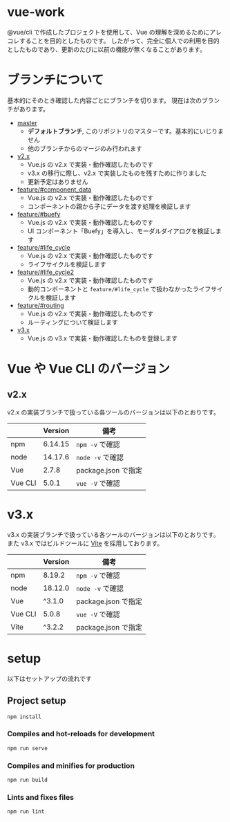 # vue-work

@vue/cli で作成したプロジェクトを使用して、Vue の理解を深めるためにアレコレすることを目的としたものです。 したがって、完全に個人での利用を目的としたものであり、更新のたびに以前の機能が無くなることがあります。


# ブランチについて

基本的にそのとき確認した内容ごとにブランチを切ります。 現在は次のブランチがあります。

- [master](https://github.com/ksh-fthr/vue-work/tree/master)
  - **デフォルトブランチ**,  このリポジトリのマスターです。基本的にいじりません
  - 他のブランチからのマージのみ行われます
- [v2.x](https://github.com/ksh-fthr/vue-work/tree/v2.x)
  - Vue.js の v2.x で実装・動作確認したものです
  - v3.x の移行に際し、v2.x で実装したものを残すために作りました
  - 更新予定はありません
- [feature/#component_data](https://github.com/ksh-fthr/vue-work/tree/feature/%23component_data)
  - Vue.js の v2.x で実装・動作確認したものです
  - コンポーネントの親から子にデータを渡す処理を検証します
- [feature/#buefy](https://github.com/ksh-fthr/vue-work/tree/feature/%23buefy)
  - Vue.js の v2.x で実装・動作確認したものです
  - UI コンポーネント「Buefy」を導入し、モーダルダイアログを検証します
- [feature/#life_cycle](https://github.com/ksh-fthr/vue-work/tree/feature/%23life_cycle)
  - Vue.js の v2.x で実装・動作確認したものです
  - ライフサイクルを検証します
- [feature/#life_cycle2](https://github.com/ksh-fthr/vue-work/tree/feature/%23life_cycle2)
  - Vue.js の v2.x で実装・動作確認したものです
  - 動的コンポーネントと `feature/#life_cycle` で扱わなかったライフサイクルを検証します
- [feature/#routing](https://github.com/ksh-fthr/vue-work/pull/new/feature/%23routing)
  - Vue.js の v2.x で実装・動作確認したものです
  - ルーティングについて検証します
- [v3.x](https://github.com/ksh-fthr/vue-work/tree/v3.x)
  - Vue.js の v3.x で実装・動作確認したものを登録します

# Vue や Vue CLI のバージョン
## v2.x
v2.x の実装ブランチで扱っている各ツールのバージョンは以下のとおりです。

|         | Version | 備考                |
| ------- | ------- | ------------------- |
| npm     | 6.14.15 | `npm -v` で確認     |
| node    | 14.17.6 | `node -v` で確認    |
| Vue     | 2.7.8   | package.json で指定 |
| Vue CLI | 5.0.1   | `vue -V` で確認     |

# v3.x
v3.x の実装ブランチで扱っている各ツールのバージョンは以下のとおりです。
また v3.x ではビルドツールに [Vite](https://ja.vitejs.dev/) を採用しております。

|         | Version | 備考                |
| ------- | ------- | ------------------- |
| npm     | 8.19.2  | `npm -v` で確認     |
| node    | 18.12.0 | `node -v` で確認    |
| Vue     | ^3.1.0  | package.json で指定 |
| Vue CLI | 5.0.8   | `vue -V` で確認     |
| Vite    | ^3.2.2  | package.json で指定 |

# setup

以下はセットアップの流れです

## Project setup

```
npm install
```

### Compiles and hot-reloads for development

```
npm run serve
```

### Compiles and minifies for production

```
npm run build
```

### Lints and fixes files

```
npm run lint
```

